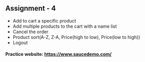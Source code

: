 ##  Assignment - 4
- Add to cart a specific product
- Add multiple products to the cart with a name list
- Cancel the order 
- Product sort(A-Z, Z-A, Price(high to low), Price(low to high))
- Logout

#### Practice website: https://www.saucedemo.com/